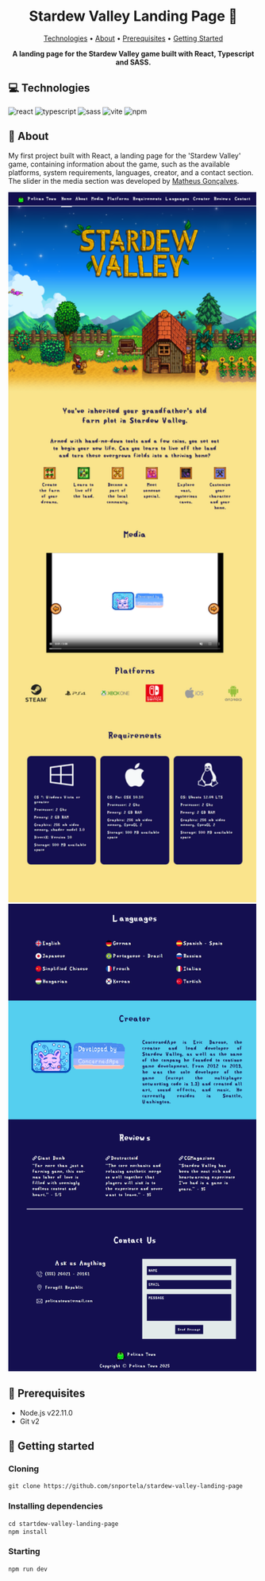 [REACT_BADGE]: https://img.shields.io/badge/react-%2320232a.svg?style=for-the-badge&logo=react&logoColor=%2361DAFB
[TYPESCRIPT_BADGE]: https://img.shields.io/badge/typescript-%23007ACC.svg?style=for-the-badge&logo=typescript&logoColor=white
[SASS_BADGE]: https://img.shields.io/badge/SASS-hotpink.svg?style=for-the-badge&logo=SASS&logoColor=white
[NPM_BADGE]: https://img.shields.io/badge/NPM-%23CB3837.svg?style=for-the-badge&logo=npm&logoColor=white
[VITE_BADGE]: https://img.shields.io/badge/vite-%23646CFF.svg?style=for-the-badge&logo=vite&logoColor=white

<h1 align="center" style="font-weight: bold;">Stardew Valley Landing Page 🐔</h1>

<p align="center">
 <a href="#technologies">Technologies</a> • 
 <a href="#about">About</a> • 
 <a href="#requisites">Prerequisites</a> • 
 <a href="#started">Getting Started</a> 
</p>

<p align="center">
    <b>A landing page for the Stardew Valley game built with React, Typescript and SASS.</b>
</p>

<h2 id="technologies">💻 Technologies</h2>

![react][REACT_BADGE]
![typescript][TYPESCRIPT_BADGE]
![sass][SASS_BADGE]
![vite][VITE_BADGE]
![npm][NPM_BADGE]

<h2 id="about">📌 About</h2>

<p>
  My first project built with React, a landing page for the 'Stardew Valley' game, containing information about the game, such as the available platforms, system requirements, languages, creator, and a contact section. The slider in the media section was developed by <a href=https://github.com/MatheusFullstackOverkill>Matheus Gonçalves</a>.
</p>

<img src=".github/screenshot1.png" alt="Home Page" width="500px"></td>
<img src=".github/screenshot2.png" alt="Home Page" width="500px"></td>

<h2 id="requisites">📝 Prerequisites</h2>

- Node.js v22.11.0
- Git v2

<h2 id="started">🚀 Getting started</h2>

<h3>Cloning</h3>

```shell
git clone https://github.com/snportela/stardew-valley-landing-page
```

<h3>Installing dependencies</h3>

```shell
cd startdew-valley-landing-page
npm install
```

<h3>Starting</h3>

```shell
npm run dev
```
